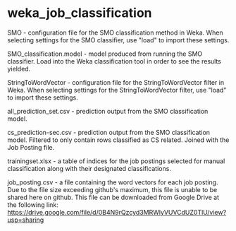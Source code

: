 # weka_job_classification

SMO - configuration file for the SMO classification method in Weka. When selecting settings for the SMO classifier, use "load" to import these settings.

SMO_classification.model - model produced from running the SMO classifier. Load into the Weka classification tool in order to see the results yielded.

StringToWordVector - configuration file for the StringToWordVector filter in Weka. When selecting settings for the StringToWordVector filter, use "load" to import these settings.

all_prediction_set.csv - prediction output from the SMO classification model.

cs_prediction-sec.csv - prediction output from the SMO classification model. Filtered to only contain rows classified as CS related. Joined with the Job Posting file.

trainingset.xlsx - a table of indices for the job postings selected for manual classification along with their designated classifications.

job_posting.csv - a file containing the word vectors for each job posting. Due to the file size exceeding github's maximum, this file is unable to be shared here on github. This file can be downloaded from Google Drive at the following link: https://drive.google.com/file/d/0B4N9rQzcyd3MRWlyVUVCdUZ0TlU/view?usp=sharing
